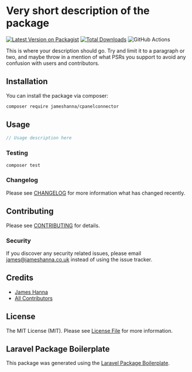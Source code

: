 # Very short description of the package

[![Latest Version on Packagist](https://img.shields.io/packagist/v/jameshanna/cpanelconnector.svg?style=flat-square)](https://packagist.org/packages/jameshanna/cpanelconnector)
[![Total Downloads](https://img.shields.io/packagist/dt/jameshanna/cpanelconnector.svg?style=flat-square)](https://packagist.org/packages/jameshanna/cpanelconnector)
![GitHub Actions](https://github.com/jameshanna/cpanelconnector/actions/workflows/main.yml/badge.svg)

This is where your description should go. Try and limit it to a paragraph or two, and maybe throw in a mention of what PSRs you support to avoid any confusion with users and contributors.

## Installation

You can install the package via composer:

```bash
composer require jameshanna/cpanelconnector
```

## Usage

```php
// Usage description here
```

### Testing

```bash
composer test
```

### Changelog

Please see [CHANGELOG](CHANGELOG.md) for more information what has changed recently.

## Contributing

Please see [CONTRIBUTING](CONTRIBUTING.md) for details.

### Security

If you discover any security related issues, please email james@jameshanna.co.uk instead of using the issue tracker.

## Credits

-   [James Hanna](https://github.com/jameshanna)
-   [All Contributors](../../contributors)

## License

The MIT License (MIT). Please see [License File](LICENSE.md) for more information.

## Laravel Package Boilerplate

This package was generated using the [Laravel Package Boilerplate](https://laravelpackageboilerplate.com).
